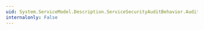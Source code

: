 ```yaml
---
uid: System.ServiceModel.Description.ServiceSecurityAuditBehavior.AuditLogLocation
internalonly: False
---
```

